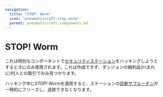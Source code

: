 ```yaml
---
navigation:
  title: "STOP! Worm"
  icon: "pneumaticcraft:stop_worm"
  parent: pneumaticcraft:components.md
---
```


# STOP! Worm

これは特別なコンポーネントで[セキュリティステーション](../machines/security_station.md)をハッキングしようとするときにのみ使用されます。これは作成できず、ダンジョンの戦利品か(まれに)村人との取引でのみ見つかります。

<ItemImage id="pneumaticcraft:stop_worm" />

ハッキング中に*STOP! Worm*を適用すると、ステーションの[診断サブルーチン](./network_components.md#diagnostic)が一時的にフリーズし、追跡できなくなります。

